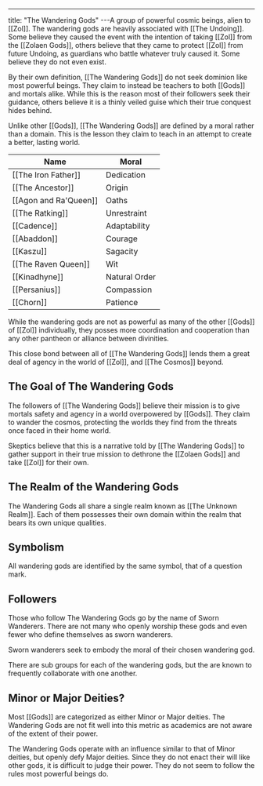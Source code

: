 ---
title: "The Wandering Gods"
---A group of powerful cosmic beings, alien to [[Zol]]. The wandering gods are heavily associated with [[The Undoing]]. Some believe they caused the event with the intention of taking [[Zol]] from the [[Zolaen Gods]], others believe that they came to protect [[Zol]] from future Undoing, as guardians who battle whatever truly caused it. Some believe they do not even exist.

By their own definition, [[The Wandering Gods]] do not seek dominion like most powerful beings. They claim to instead be teachers to both [[Gods]] and mortals alike. While this is the reason most of their followers seek their guidance, others believe it is a thinly veiled guise which their true conquest hides behind.

Unlike other [[Gods]], [[The Wandering Gods]] are defined by a moral rather than a domain. This is the lesson they claim to teach in an attempt to create a better, lasting world.

Name | Moral
------------ | ------------
[[The Iron Father]] | Dedication
[[The Ancestor]] | Origin
[[Agon and Ra'Queen]] | Oaths
[[The Ratking]] | Unrestraint
[[Cadence]] | Adaptability
[[Abaddon]] | Courage
[[Kaszu]] | Sagacity
[[The Raven Queen]] | Wit
[[Kinadhyne]] | Natural Order
[[Persanius]] | Compassion
[[Chorn]] | Patience 

While the wandering gods are not as powerful as many of the other [[Gods]] of [[Zol]] individually, they posses more coordination and cooperation than any other pantheon or alliance between divinities.

This close bond between all of [[The Wandering Gods]] lends them a great deal of agency in the world of [[Zol]], and [[The Cosmos]] beyond.

## The Goal of The Wandering Gods
The followers of [[The Wandering Gods]] believe their mission is to give mortals safety and agency in a world overpowered by [[Gods]]. They claim to wander the cosmos, protecting the worlds they find from the threats once faced in their home world.

Skeptics believe that this is a narrative told by [[The Wandering Gods]] to gather support in their true mission to dethrone the [[Zolaen Gods]] and take [[Zol]] for their own.

## The Realm of the Wandering Gods
The Wandering Gods all share a single realm known as [[The Unknown Realm]]. Each of them possesses their own domain within the realm that bears its own unique qualities.

## Symbolism
All wandering gods are identified by the same symbol, that of a question mark.

## Followers
Those who follow The Wandering Gods go by the name of Sworn Wanderers. There are not many who openly worship these gods and even fewer who define themselves as sworn wanderers.

Sworn wanderers seek to embody the moral of their chosen wandering god.

There are sub groups for each of the wandering gods, but the are known to frequently collaborate with one another.

## Minor or Major Deities?
Most [[Gods]] are categorized as either Minor or Major deities. The Wandering Gods are not fit well into this metric as academics are not aware of the extent of their power.

The Wandering Gods operate with an influence similar to that of Minor deities, but openly defy Major deities. Since they do not enact their will like other gods, it is difficult to judge their power. They do not seem to follow the rules most powerful beings do.